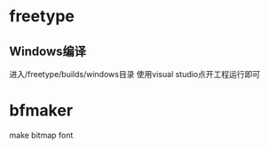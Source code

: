 # freetype
## Windows编译
进入/freetype/builds/windows目录
使用visual studio点开工程运行即可

# bfmaker
make bitmap font
